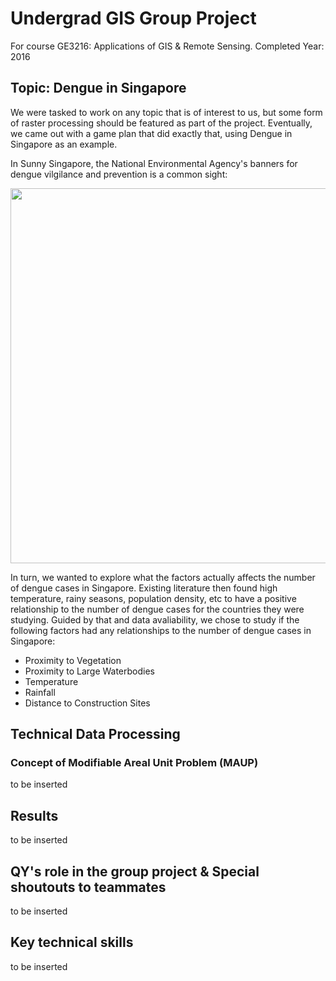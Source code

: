 # Undergrad GIS Group Project

For course GE3216: Applications of GIS & Remote Sensing. Completed Year: 2016

## Topic: Dengue in Singapore

We were tasked to work on any topic that is of interest to us, but some form of raster processing should be featured as part of the project. Eventually, we came out with a game plan that did exactly that, using Dengue in Singapore as an example. 

In Sunny Singapore, the National Environmental Agency's banners for dengue vilgilance and prevention is a common sight:

<img src='https://www.cgs.gov.sg/images/Block%20Dengue/Resources/h284185_nea_national_dengue_a4sz.jpg' width='600'>

In turn, we wanted to explore what the factors actually affects the number of dengue cases in Singapore. Existing literature then found high temperature, rainy seasons, population density, etc to have a positive relationship to the number of dengue cases for the countries they were studying. Guided by that and data avaliability, we chose to study if the following factors had any relationships to the number of dengue cases in Singapore: 

- Proximity to Vegetation
- Proximity to Large Waterbodies
- Temperature
- Rainfall
- Distance to Construction Sites 


## Technical Data Processing

### Concept of Modifiable Areal Unit Problem (MAUP)

to be inserted


## Results 

to be inserted 

## QY's role in the group project & Special shoutouts to teammates 

to be inserted 


## Key technical skills 

to be inserted 



